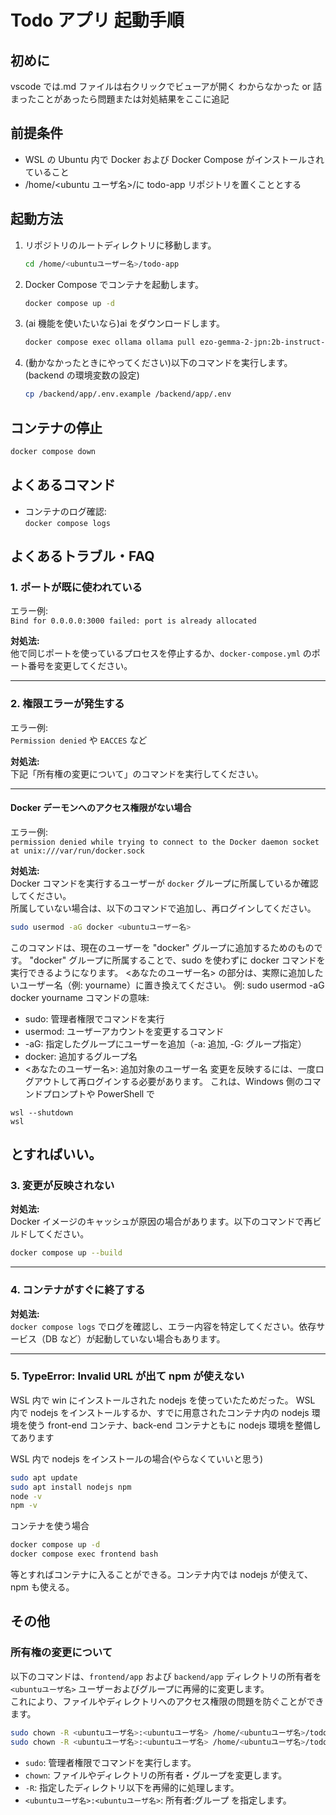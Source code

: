 # Todo アプリ 起動手順

## 初めに

vscode では.md ファイルは右クリックでビューアが開く
わからなかった or 詰まったことがあったら問題または対処結果をここに追記

## 前提条件

- WSL の Ubuntu 内で Docker および Docker Compose がインストールされていること
- /home/<ubuntu ユーザ名>/に todo-app リポジトリを置くこととする

## 起動方法

1. リポジトリのルートディレクトリに移動します。

   ```sh
   cd /home/<ubuntuユーザー名>/todo-app
   ```

2. Docker Compose でコンテナを起動します。

   ```sh
   docker compose up -d
   ```

3. (ai 機能を使いたいなら)ai をダウンロードします。

   ```sh
   docker compose exec ollama ollama pull ezo-gemma-2-jpn:2b-instruct-q8_0
   ```

4. (動かなかったときにやってください)以下のコマンドを実行します。(backend の環境変数の設定)

   ```sh
   cp /backend/app/.env.example /backend/app/.env
   ```

## コンテナの停止

```bash
docker compose down
```

## よくあるコマンド

- コンテナのログ確認:  
  `docker compose logs`

## よくあるトラブル・FAQ

### 1. ポートが既に使われている

エラー例:  
`Bind for 0.0.0.0:3000 failed: port is already allocated`

**対処法:**  
他で同じポートを使っているプロセスを停止するか、`docker-compose.yml` のポート番号を変更してください。

---

### 2. 権限エラーが発生する

エラー例:  
`Permission denied` や `EACCES` など

**対処法:**  
下記「所有権の変更について」のコマンドを実行してください。

---

#### Docker デーモンへのアクセス権限がない場合

エラー例:  
`permission denied while trying to connect to the Docker daemon socket at unix:///var/run/docker.sock`

**対処法:**  
Docker コマンドを実行するユーザーが `docker` グループに所属しているか確認してください。  
所属していない場合は、以下のコマンドで追加し、再ログインしてください。

```sh
sudo usermod -aG docker <ubuntuユーザー名>
```

このコマンドは、現在のユーザーを "docker" グループに追加するためのものです。
"docker" グループに所属することで、sudo を使わずに docker コマンドを実行できるようになります。
<あなたのユーザー名> の部分は、実際に追加したいユーザー名（例: yourname）に置き換えてください。
例: sudo usermod -aG docker yourname
コマンドの意味:

- sudo: 管理者権限でコマンドを実行
- usermod: ユーザーアカウントを変更するコマンド
- -aG: 指定したグループにユーザーを追加（-a: 追加, -G: グループ指定）
- docker: 追加するグループ名
- <あなたのユーザー名>: 追加対象のユーザー名
  変更を反映するには、一度ログアウトして再ログインする必要があります。
  これは、Windows 側のコマンドプロンプトや PowerShell で

```
wsl --shutdown
wsl
```

## とすればいい。

### 3. 変更が反映されない

**対処法:**  
Docker イメージのキャッシュが原因の場合があります。以下のコマンドで再ビルドしてください。

```sh
docker compose up --build
```

---

### 4. コンテナがすぐに終了する

**対処法:**  
`docker compose logs` でログを確認し、エラー内容を特定してください。依存サービス（DB など）が起動していない場合もあります。

---

### 5. TypeError: Invalid URL が出て npm が使えない

WSL 内で win にインストールされた nodejs を使っていたためだった。
WSL 内で nodejs をインストールするか、すでに用意されたコンテナ内の nodejs 環境を使う
front-end コンテナ、back-end コンテナともに nodejs 環境を整備してあります

WSL 内で nodejs をインストールの場合(やらなくていいと思う)

```bash
sudo apt update
sudo apt install nodejs npm
node -v
npm -v
```

コンテナを使う場合

```bash
docker compose up -d
docker compose exec frontend bash
```

等とすればコンテナに入ることができる。コンテナ内では nodejs が使えて、npm も使える。

## その他

### 所有権の変更について

以下のコマンドは、`frontend/app` および `backend/app` ディレクトリの所有者を `<ubuntuユーザ名>` ユーザーおよびグループに再帰的に変更します。  
これにより、ファイルやディレクトリへのアクセス権限の問題を防ぐことができます。

```sh
sudo chown -R <ubuntuユーザ名>:<ubuntuユーザ名> /home/<ubuntuユーザ名>/todo-app/frontend/app
sudo chown -R <ubuntuユーザ名>:<ubuntuユーザ名> /home/<ubuntuユーザ名>/todo-app/backend/app
```

- `sudo`: 管理者権限でコマンドを実行します。
- `chown`: ファイルやディレクトリの所有者・グループを変更します。
- `-R`: 指定したディレクトリ以下を再帰的に処理します。
- `<ubuntuユーザ名>:<ubuntuユーザ名>`: 所有者:グループ を指定します。
